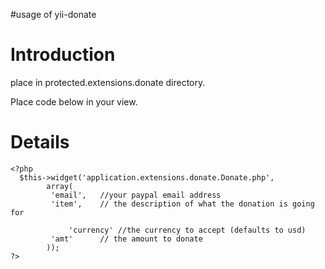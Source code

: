#usage of yii-donate
# Introduction #
place in protected.extensions.donate directory.

Place code below in your view.
# Details #
```
<?php
  $this->widget('application.extensions.donate.Donate.php', 
 		array(
 		 'email',   //your paypal email address
		 'item',    // the description of what the donation is going for

	         'currency' //the currency to accept (defaults to usd)
		 'amt'      // the amount to donate
		));
?>
```